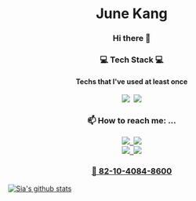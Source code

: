 <h1 align="center"> June Kang</h1>
<h3 align="center"> Hi there 👋</h3>

<!--
**Jnuary/Jnuary** is a ✨ _special_ ✨ repository because its `README.md` (this file) appears on your GitHub profile.

Here are some ideas to get you started:

- 🔭 I’m currently working on ...
- 🌱 I’m currently learning ...<br>
- 👯 I’m looking to collaborate on ...
- 🤔 I’m looking for help with ...
- 💬 Ask me about ...
- 😄 Pronouns: ...
- ⚡ Fun fact: ...
-->
<h3 align="center"> 💻 Tech Stack 💻</h3>
<h4 align="center"> Techs that I've used at least once</h4>

<p align="center">
  <img src="https://img.shields.io/badge/Python-FFD43B?style=for-the-badge&logo=python&logoColor=bluee"/></a>&nbsp 
  <img src="https://img.shields.io/badge/C-00599C?style=for-the-badge&logo=c&logoColor=white"/></a>
</p>

<h3 align="center"> 📫 How to reach me: ...</h3>
<p align="center">
  <a href="https://www.instagram.com/june_k02/"><img src="https://img.shields.io/badge/Instagram-E4405F?style=for-the-badge&logo=instagram&logoColor=white">&nbsp
  <a href="https://www.discord.com/users/440360240601628672"><img src="https://img.shields.io/badge/Discord-5865F2?style=for-the-badge&logo=discord&logoColor=white"><br>
  <a href="mailto:harry020105@gmail.com"><img src="https://img.shields.io/badge/Gmail-D14836?style=for-the-badge&logo=gmail&logoColor=white">&nbsp
   <a href="mailto:harry020104@naver.com"><img src="https://img.shields.io/badge/NAVER-03C75A?style=for-the-badge&logo=NAVER&logoColor=FFFFFF"><br>
</p>

<h3 align="center"> 📱 82-10-4084-8600</h3>
  
</p>

[![Sia's github stats](https://github-readme-stats.vercel.app/api?username=Jnuary)](https://github.com/Jnuary)
<!-- [![Top Langs](https://github-readme-stats.vercel.app/api/top-langs/?username=Jnuary&layout=compact)](https://github.com/Jnuary/github-readme-stats) -->